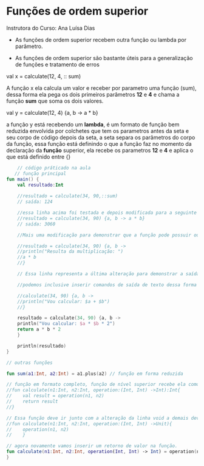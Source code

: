 # Funções de ordem superior 

Instrutora do Curso: Ana Luísa Dias

* As funções de ordem superior recebem outra função ou lambda por parâmetro.

* As funções de ordem superior são bastante úteis para a generalização de funções e tratamento de erros 

val x = calculate(12, 4, :: sum)  

A função x ela calcula um valor e receber por parametro uma função (sum), dessa forma ela pega os dois primeiros parâmetros **12** e **4** e chama a função **sum** que soma os dois valores. 

val y = calculate(12, 4) {a, b -> a * b}  

a função y está recebendo um **lambda**, é um formato de função bem reduzida envolvida por colchetes que tem os parametros antes da seta e seu corpo de código depois da seta, a seta separa os parâmetros do corpo da função, essa função está definindo o que a função faz no momento da declaração da **função** superior, ela recebe os parametros **12** e **4** e aplica o que está definido entre {}

```kotlin	
    // código práticado na aula 
   // função principal
fun main() {
	val resultado:Int
    
    //resultado = calculate(34, 90,::sum)
    // saída: 124

    //essa linha acima foi testada e depois modificada para a seguinte linha
    //resultado = calculate(34, 90) {a, b -> a * b}
    // saída: 3060

    //Mais uma modificação para demonstrar que a função pode possuir outras saídas desde que a ultima saída seja do tipo definido na declaração da função.

    //resultado = calculate(34, 90) {a, b -> 
    //println("Resulta da multiplicação: ")
    //a * b
    //}

    // Essa linha representa a última alteração para demonstrar a saída da função **void**.

    //podemos inclusive inserir comandos de saída de texto dessa forma mostrado abaixo, sendo que a ultima linha precisa respeitar o tipo de dado que foi definido em calculate()

    //calculate(34, 90) {a, b -> 
    //println("Vou calcular: $a + $b")
    //}

    resultado = calculate(34, 90) {a, b ->
    println("Vou calcular: $a * $b * 2")
    return a * b * 2
    }

    println(resultado)
}

// outras funções

fun sum(a1:Int, a2:Int) = a1.plus(a2) // função em forma reduzida

// função em formato completo, função de nível superior recebe ela como parâmetro
//fun calculate(n1:Int, n2:Int, operation:(Int, Int) ->Int):Int{
//    val result = operation(n1, n2)
//    return result
//} 

// Essa função deve ir junto com a alteração da linha void a demais deve comentar essa função e usar a de cima descomentando elas.
//fun calculate(n1:Int, n2:Int, operation:(Int, Int) ->Unit){
//    operation(n1, n2)
//    }

// agora novamente vamos inserir um retorno de valor na função.
fun calculate(n1:Int, n2:Int, operation(Int, Int) -> Int) = operation(n1, n2)
}
```
